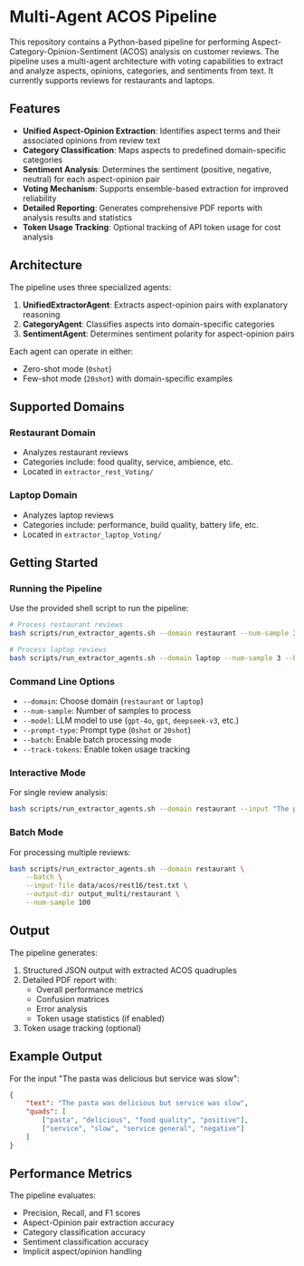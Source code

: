 # Multi-Agent ACOS Pipeline

This repository contains a Python-based pipeline for performing Aspect-Category-Opinion-Sentiment (ACOS) analysis on customer reviews. The pipeline uses a multi-agent architecture with voting capabilities to extract and analyze aspects, opinions, categories, and sentiments from text. It currently supports reviews for restaurants and laptops.

## Features

- **Unified Aspect-Opinion Extraction**: Identifies aspect terms and their associated opinions from review text
- **Category Classification**: Maps aspects to predefined domain-specific categories
- **Sentiment Analysis**: Determines the sentiment (positive, negative, neutral) for each aspect-opinion pair
- **Voting Mechanism**: Supports ensemble-based extraction for improved reliability
- **Detailed Reporting**: Generates comprehensive PDF reports with analysis results and statistics
- **Token Usage Tracking**: Optional tracking of API token usage for cost analysis

## Architecture

The pipeline uses three specialized agents:

1. **UnifiedExtractorAgent**: Extracts aspect-opinion pairs with explanatory reasoning
2. **CategoryAgent**: Classifies aspects into domain-specific categories
3. **SentimentAgent**: Determines sentiment polarity for aspect-opinion pairs

Each agent can operate in either:
- Zero-shot mode (`0shot`)
- Few-shot mode (`20shot`) with domain-specific examples

## Supported Domains

### Restaurant Domain
- Analyzes restaurant reviews
- Categories include: food quality, service, ambience, etc.
- Located in `extractor_rest_Voting/`

### Laptop Domain
- Analyzes laptop reviews
- Categories include: performance, build quality, battery life, etc.
- Located in `extractor_laptop_Voting/`

## Getting Started

### Running the Pipeline

Use the provided shell script to run the pipeline:

```bash
# Process restaurant reviews
bash scripts/run_extractor_agents.sh --domain restaurant --num-sample 3 --batch

# Process laptop reviews
bash scripts/run_extractor_agents.sh --domain laptop --num-sample 3 --batch
```

### Command Line Options

- `--domain`: Choose domain (`restaurant` or `laptop`)
- `--num-sample`: Number of samples to process
- `--model`: LLM model to use (`gpt-4o`, `gpt`, `deepseek-v3`, etc.)
- `--prompt-type`: Prompt type (`0shot` or `20shot`)
- `--batch`: Enable batch processing mode
- `--track-tokens`: Enable token usage tracking

### Interactive Mode

For single review analysis:

```bash
bash scripts/run_extractor_agents.sh --domain restaurant --input "The pasta was delicious but service was slow."
```

### Batch Mode

For processing multiple reviews:

```bash
bash scripts/run_extractor_agents.sh --domain restaurant \
    --batch \
    --input-file data/acos/rest16/test.txt \
    --output-dir output_multi/restaurant \
    --num-sample 100
```

## Output

The pipeline generates:
1. Structured JSON output with extracted ACOS quadruples
2. Detailed PDF report with:
   - Overall performance metrics
   - Confusion matrices
   - Error analysis
   - Token usage statistics (if enabled)
3. Token usage tracking (optional)

## Example Output

For the input "The pasta was delicious but service was slow":
```json
{
    "text": "The pasta was delicious but service was slow",
    "quads": [
        ["pasta", "delicious", "food quality", "positive"],
        ["service", "slow", "service general", "negative"]
    ]
}
```

## Performance Metrics

The pipeline evaluates:
- Precision, Recall, and F1 scores
- Aspect-Opinion pair extraction accuracy
- Category classification accuracy
- Sentiment classification accuracy
- Implicit aspect/opinion handling
